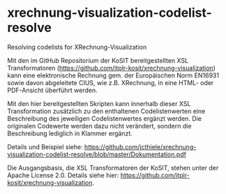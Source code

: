 # xrechnung-visualization-codelist-resolve
Resolving codelists for XRechnung-Visualization

Mit den im GitHub Repositorium der KoSIT bereitgestellten XSL Transformatoren (https://github.com/itplr-kosit/xrechnung-visualization) kann eine elektronische Rechnung gem. der Europäischen Norm EN16931 sowie davon abgeleitete CIUS, wie z.B. XRechnung, in eine HTML- oder PDF-Ansicht überführt werden.

Mit den hier bereitgestellten Skripten kann innerhalb dieser XSL Transformation zusätzlich zu den enthaltenen Codelistenwerten eine Beschreibung des jeweiligen Codelistenwertes ergänzt werden. Die originalen Codewerte werden dazu nicht verändert, sondern die Beschreibung lediglich in Klammer ergänzt.

Details und Beispiel siehe: https://github.com/jcthiele/xrechnung-visualization-codelist-resolve/blob/master/Dokumentation.pdf

Die Ausgangsbasis, die XSL Transformatoren der KoSIT, stehen unter der Apache License 2.0. Details siehe hier: https://github.com/itplr-kosit/xrechnung-visualization.

